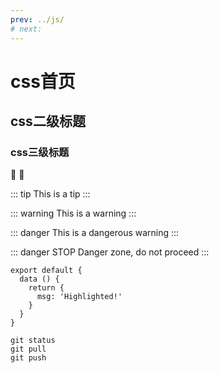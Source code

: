 ```yaml
---
prev: ../js/
# next:  
---
```

# css首页
## css二级标题
### css三级标题

:tada: :100:

::: tip
This is a tip
:::

::: warning
This is a warning
:::

::: danger
This is a dangerous warning
:::

::: danger STOP
Danger zone, do not proceed
:::

``` js{4}
export default {
  data () {
    return {
      msg: 'Highlighted!'
    }
  }
}
```


```
git status  
git pull
git push 

```